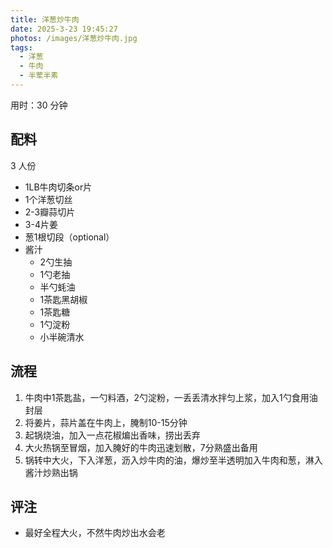 ```yaml
---
title: 洋葱炒牛肉
date: 2025-3-23 19:45:27
photos: /images/洋葱炒牛肉.jpg
tags:
  - 洋葱
  - 牛肉
  - 半荤半素
---
```


用时：30 分钟

## 配料

3 人份

- 1LB牛肉切条or片
- 1个洋葱切丝
- 2-3瓣蒜切片
- 3-4片姜
- 葱1根切段（optional）
- 酱汁
  - 2勺生抽
  - 1勺老抽
  - 半勺蚝油
  - 1茶匙黑胡椒
  - 1茶匙糖
  - 1勺淀粉
  - 小半碗清水

<!--more-->

## 流程

1. 牛肉中1茶匙盐，一勺料酒，2勺淀粉，一丢丢清水拌匀上浆，加入1勺食用油封层
2. 将姜片，蒜片盖在牛肉上，腌制10-15分钟
3. 起锅烧油，加入一点花椒煸出香味，捞出丢弃
4. 大火热锅至冒烟，加入腌好的牛肉迅速划散，7分熟盛出备用
5. 锅转中大火，下入洋葱，沥入炒牛肉的油，爆炒至半透明加入牛肉和葱，淋入酱汁炒熟出锅

## 评注

- 最好全程大火，不然牛肉炒出水会老
